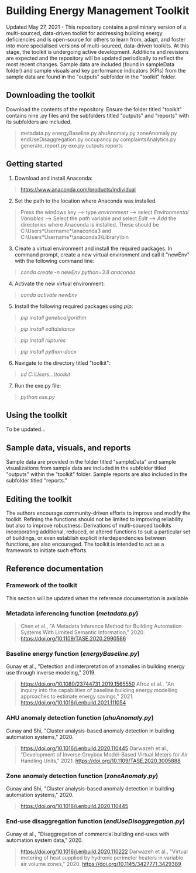 # Building Energy Management Toolkit
Updated May 27, 2021 - This repository contains a preliminary version of a multi-sourced, data-driven toolkit for addressing building energy deficiencies and is open-source for others to learn from, adapt, and foster into more specialised versions of multi-sourced, data-driven toolkits. At this stage, the toolkit is undergoing active development. 
Additions and revisions are expected and the repository will be updated periodically to reflect the most recent changes. Sample data are included (found in sampleData folder) and sample visuals and key performance indicators (KPIs) from the sample data are found in the "outputs" subfolder in the "toolkit" folder.  

## Downloading the toolkit
Download the contents of the repository.
Ensure the folder titled "toolkit" contains nine .py files and the subfolders titled "outputs" and "reports" with its subfolders are included. 
> metadata.py
> energyBaseline.py
> ahuAnomaly.py
> zoneAnomaly.py
> endUseDisaggregation.py
> occupancy.py
> complaintsAnalytics.py
> generate_report.py
> exe.py
> outputs
> reports

## Getting started
1. Download and install Anaconda:
> https://www.anaconda.com/products/individual

2. Set the path to the location where Anaconda was installed.
> Press the windows key --> type *environment* --> select *Environmental Variables* --> Select the *path* variable and select *Edit* --> *Add* the directories where Anaconda is installed. These should be C:\Users\*Username*\anaconda3 and C:\Users\*Username*\anaconda3\Library\bin

3. Create a virtual environment and install the required packages.
In command prompt, create a new virtual environment and call it "newEnv" with the following command line:
> *conda create -n newEnv python=3.8 anaconda*

4. Activate the new virtual environment:
>*conda activate newEnv*

5. Install the following required packages using *pip*:
>*pip install geneticalgorithm*

>*pip install editdistance*

>*pip install ruptures*

>*pip install python-docx*

6. Navigate to the directory titled "toolkit":
> *cd C:\Users\...\toolkit*
> 
7. Run the exe.py file:
> *python exe.py*

## Using the toolkit
To be updated...

## Sample data, visuals, and reports
Sample data are provided in the folder titled "sampleData" and sample visualizations from sample data are included in 
the subfolder titled "outputs" within the "toolkit" folder. Sample reports are also included in the subfolder titled 
"reports."

## Editing the toolkit
The authors encourage community-driven efforts to improve and modify the toolkit. Refining the functions should not be limited to improving reliability but also to improve robustness. Derivations of multi-sourced toolkits incorporating additional, reduced, or altered functions to suit a particular set of buildings, or even establish explicit interdependencies between functions, are also encouraged. The toolkit is intended to act as a framework to initiate such efforts.

## Reference documentation
### Framework of the toolkit
This section will be updated when the reference documentation is available

### Metadata inferencing function (*metadata.py*)
> Chen et al., "A Metadata Inference Method for Building Automation Systems With Limited Semantic Information," 2020.
> https://doi.org/10.1109/TASE.2020.2990566

### Baseline energy function (*energyBaseline.py*)
Gunay et al., "Detection and interpretation of anomalies in building energy use through inverse modeling," 2019.
> https://doi.org/10.1080/23744731.2019.1565550
Afroz et al., "An inquiry into the capabilities of baseline building energy modelling approaches to estimate energy savings," 2021.
> https://doi.org/10.1016/j.enbuild.2021.111054

### AHU anomaly detection function (*ahuAnomaly.py*)
Gunay and Shi, "Cluster analysis-based anomaly detection in building automation systems," 2020.
> https://doi.org/10.1016/j.enbuild.2020.110445
Darwazeh et al., "Development of Inverse Greybox Model-Based Virtual Meters for Air Handling Units," 2021.
> https://doi.org/10.1109/TASE.2020.3005888

### Zone anomaly detection function (*zoneAnomaly.py*)
Gunay and Shi, "Cluster analysis-based anomaly detection in building automation systems," 2020.
> https://doi.org/10.1016/j.enbuild.2020.110445

### End-use disaggregation function (*endUseDisaggregation.py*)
Gunay et al., "Disaggregation of commercial building end-uses with automation system data," 2020.
> https://doi.org/10.1016/j.enbuild.2020.110222
Darwazeh et al., "Virtual metering of heat supplied by hydronic perimeter heaters in variable air volume zones," 2020.
> https://doi.org/10.1145/3427771.3429389


